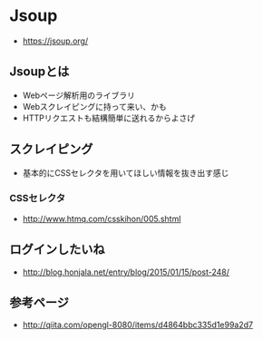 # Jsoup
* https://jsoup.org/

## Jsoupとは
* Webページ解析用のライブラリ
* Webスクレイピングに持って来い、かも
* HTTPリクエストも結構簡単に送れるからよさげ

## スクレイピング
* 基本的にCSSセレクタを用いてほしい情報を抜き出す感じ

### CSSセレクタ
* http://www.htmq.com/csskihon/005.shtml

## ログインしたいね
* http://blog.honjala.net/entry/blog/2015/01/15/post-248/

## 参考ページ
* http://qiita.com/opengl-8080/items/d4864bbc335d1e99a2d7
